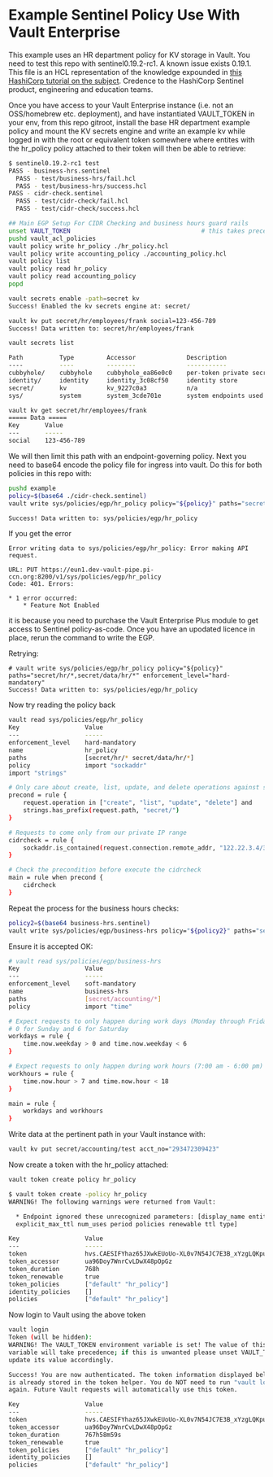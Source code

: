 # Example Sentinel Policy Use With Vault Enterprise

This example uses an HR department policy for KV storage in Vault. You need to test this repo with sentinel0.19.2-rc1. A known issue exists 0.19.1.
This file is an HCL representation of the knowledge expounded in [this HashiCorp tutorial on the subject](https://developer.hashicorp.com/vault/tutorials/policies/sentinel#write-sentinel-policies).
Credence to the HashiCorp Sentinel product, engineering and education teams.

Once you have access to your Vault Enterprise instance (i.e. not an OSS/homebrew etc. deployment), and have instantiated VAULT_TOKEN in your env, from this repo gitroot, install the base HR department example policy and mount the KV secrets engine and write an example kv while logged in with the root or equivalent token somewhere where entites with the hr_policy policy attached to their token will then be able to retrieve:

```bash
$ sentinel0.19.2-rc1 test
PASS - business-hrs.sentinel
  PASS - test/business-hrs/fail.hcl
  PASS - test/business-hrs/success.hcl
PASS - cidr-check.sentinel
  PASS - test/cidr-check/fail.hcl
  PASS - test/cidr-check/success.hcl

## Main EGP Setup For CIDR Checking and business hours guard rails
unset VAULT_TOKEN                                    # this takes precedence over operations below
pushd vault_acl_policies
vault policy write hr_policy ./hr_policy.hcl
vault policy write accounting_policy ./accounting_policy.hcl
vault policy list
vault policy read hr_policy
vault policy read accounting_policy
popd

vault secrets enable -path=secret kv
Success! Enabled the kv secrets engine at: secret/

vault kv put secret/hr/employees/frank social=123-456-789
Success! Data written to: secret/hr/employees/frank

vault secrets list

Path          Type         Accessor              Description
----          ----         --------              -----------
cubbyhole/    cubbyhole    cubbyhole_ea86e0c0    per-token private secret storage
identity/     identity     identity_3c08cf50     identity store
secret/       kv           kv_9227c0a3           n/a
sys/          system       system_3cde701e       system endpoints used for control, policy and debugging

vault kv get secret/hr/employees/frank
===== Data =====
Key       Value
---       -----
social    123-456-789

```

We will then limit this path with an endpoint-governing policy. Next you need to base64 encode the policy file for ingress into vault.  Do this for both policies in this repo with:

```bash
pushd example
policy=$(base64 ./cidr-check.sentinel)
vault write sys/policies/egp/hr_policy policy="${policy}" paths="secret/hr/*,secret/data/hr/*" enforcement_level="hard-mandatory"

Success! Data written to: sys/policies/egp/hr_policy
```

If you get the error
```
Error writing data to sys/policies/egp/hr_policy: Error making API request.

URL: PUT https://eun1.dev-vault-pipe.pi-ccn.org:8200/v1/sys/policies/egp/hr_policy
Code: 401. Errors:

* 1 error occurred:
	* Feature Not Enabled
```

it is because you need to purchase the Vault Enterprise Plus module to get access to Sentinel policy-as-code.  Once you have an upodated licence in place, rerun the command to write the EGP.

Retrying:

```
# vault write sys/policies/egp/hr_policy policy="${policy}" paths="secret/hr/*,secret/data/hr/*" enforcement_level="hard-mandatory"
Success! Data written to: sys/policies/egp/hr_policy
```

Now try reading the policy back
```bash
vault read sys/policies/egp/hr_policy
Key                  Value
---                  -----
enforcement_level    hard-mandatory
name                 hr_policy
paths                [secret/hr/* secret/data/hr/*]
policy               import "sockaddr"
import "strings"

# Only care about create, list, update, and delete operations against secret path
precond = rule {
	request.operation in ["create", "list", "update", "delete"] and
	strings.has_prefix(request.path, "secret/")
}

# Requests to come only from our private IP range
cidrcheck = rule {
	sockaddr.is_contained(request.connection.remote_addr, "122.22.3.4/32")
}

# Check the precondition before execute the cidrcheck
main = rule when precond {
	cidrcheck
}

```

Repeat the process for the business hours checks:
```bash
policy2=$(base64 business-hrs.sentinel)
vault write sys/policies/egp/business-hrs policy="${policy2}" paths="secret/accounting/*" enforcement_level="soft-mandatory"  # note soft-mandatory on this one
```

Ensure it is accepted OK:
```bash
# vault read sys/policies/egp/business-hrs
Key                  Value
---                  -----
enforcement_level    soft-mandatory
name                 business-hrs
paths                [secret/accounting/*]
policy               import "time"

# Expect requests to only happen during work days (Monday through Friday)
# 0 for Sunday and 6 for Saturday
workdays = rule {
	time.now.weekday > 0 and time.now.weekday < 6
}

# Expect requests to only happen during work hours (7:00 am - 6:00 pm)
workhours = rule {
	time.now.hour > 7 and time.now.hour < 18
}

main = rule {
	workdays and workhours
}
```

Write data at the pertinent path in your Vault instance with:
```bash
vault kv put secret/accounting/test acct_no="293472309423"
```


Now create a token with the hr_policy attached:
```bash
vault token create policy hr_policy

$ vault token create -policy hr_policy
WARNING! The following warnings were returned from Vault:

  * Endpoint ignored these unrecognized parameters: [display_name entity_alias
  explicit_max_ttl num_uses period policies renewable ttl type]

Key                  Value
---                  -----
token                hvs.CAESIFYhaz65JXwkEUoUo-XL0v7N54JC7E3B_xYzgLQKpu-sGiAKHGh2cy52ajV3c1ZLeGRqeGFqM0tZNVVRb0pBMWUQKA
token_accessor       ua96Doy7WnrCvLDwX48pOpGz
token_duration       768h
token_renewable      true
token_policies       ["default" "hr_policy"]
identity_policies    []
policies             ["default" "hr_policy"]
```

Now login to Vault using the above token
```bash
vault login
Token (will be hidden):
WARNING! The VAULT_TOKEN environment variable is set! The value of this
variable will take precedence; if this is unwanted please unset VAULT_TOKEN or
update its value accordingly.

Success! You are now authenticated. The token information displayed below
is already stored in the token helper. You do NOT need to run "vault login"
again. Future Vault requests will automatically use this token.

Key                  Value
---                  -----
token                hvs.CAESIFYhaz65JXwkEUoUo-XL0v7N54JC7E3B_xYzgLQKpu-sGiAKHGh2cy52ajV3c1ZLeGRqeGFqM0tZNVVRb0pBMWUQKA
token_accessor       ua96Doy7WnrCvLDwX48pOpGz
token_duration       767h58m59s
token_renewable      true
token_policies       ["default" "hr_policy"]
identity_policies    []
policies             ["default" "hr_policy"]
```


